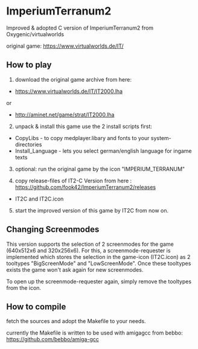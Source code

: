# ImperiumTerranum2
Improved &amp; adopted C version of ImperiumTerranum2 from Oxygenic/virtualworlds

original game: https://www.virtualworlds.de/IT/

How to play
---

1) download the original game archive from here: 
* https://www.virtualworlds.de/IT/IT2000.lha

or
* http://aminet.net/game/strat/IT2000.lha

2) unpack & install this game
use the 2 install scripts first:
* CopyLibs  - to copy medplayer.libary and fonts to your system-directories
* Install_Language  - lets you select german/english language for ingame texts

3) optional: run the original game by the icon "IMPERIUM_TERRANUM"

4) copy release-files of IT2-C Version from here : https://github.com/fook42/ImperiumTerranum2/releases
- IT2C and IT2C.icon

5) start the improved version of this game by IT2C from now on.

Changing Screenmodes
---
This version supports the selection of 2 screenmodes for the game (640x512x6 and 320x256x6).
For this, a screenmode-requester is implemented which stores the selection in the game-icon (IT2C.icon) as 2 tooltypes "BigScreenMode" and "LowScreenMode".
Once these tooltypes exists the game won't ask again for new screenmodes.

To open up the screenmode-requester again, simply remove the tooltypes from the icon.


How to compile
---
fetch the sources and adopt the Makefile to your needs.

currently the Makefile is written to be used with amigagcc from bebbo: https://github.com/bebbo/amiga-gcc
